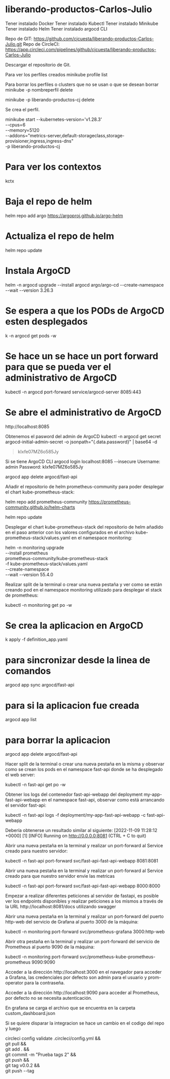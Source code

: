 # liberando-productos-Carlos-Julio

Tener instalado Docker
Tener instalado Kubectl
Tener instalado Minikube 
Tener instalado Helm
Tener instalado argocd CLI

Repo de GIT: https://github.com/cjcuesta/liberando-productos-Carlos-Julio.git
Repo de CircleCI: https://app.circleci.com/pipelines/github/cjcuesta/liberando-productos-Carlos-Julio

Descargar el repositorio de Git.


Para ver los perfiles creados
minikube profile list 

Para borrar los perfiles o clusters que no se usan o que se desean borrar
minikube -p nombreperfil delete 

minikube -p liberando-productos-cj delete  

Se crea el perfil. 

minikube start --kubernetes-version='v1.28.3' \
    --cpus=6 \
    --memory=5120 \
    --addons="metrics-server,default-storageclass,storage-provisioner,ingress,ingress-dns" \
    -p liberando-productos-cj

# Para ver los contextos
kctx

# Baja el repo de helm
helm repo add argo https://argoproj.github.io/argo-helm

# Actualiza el repo de helm
helm repo update

# Instala  ArgoCD
helm -n argocd upgrade --install argocd argo/argo-cd --create-namespace --wait --version 3.26.3

# Se espera a que los PODs de ArgoCD esten desplegados
k -n argocd get pods -w

# Se hace un se hace un port forward para que se  pueda ver el administrativo de ArgoCD
kubectl -n argocd port-forward service/argocd-server 8085:443

# Se abre el administrativo de ArgoCD 
http://localhost:8085 

Obtenemos el pasword del admin de ArgoCD
kubectl -n argocd get secret argocd-initial-admin-secret -o jsonpath="{.data.password}" | base64 -d 
> kIxfe07MZ6o585Jy

Si se tiene ArgoCD CLI
argocd login localhost:8085 --insecure
 Username: admin
 Password: kIxfe07MZ6o585Jy
 
argocd app delete argocd/fast-api

Añadir el repositorio de helm prometheus-community para poder desplegar el chart kube-prometheus-stack:

helm repo add prometheus-community https://prometheus-community.github.io/helm-charts

helm repo update

Desplegar el chart kube-prometheus-stack del repositorio de helm añadido en el paso anterior con los valores 
configurados en el archivo kube-prometheus-stack/values.yaml en el namespace monitoring:

helm -n monitoring upgrade \
    --install prometheus \
    prometheus-community/kube-prometheus-stack \
    -f kube-prometheus-stack/values.yaml \
    --create-namespace \
    --wait --version 55.4.0
	
Realizar split de la terminal o crear una nueva pestaña y ver como se están creando pod en el namespace monitoring utilizado para desplegar el stack de prometheus:

kubectl -n monitoring get po -w


# Se crea la aplicacion en ArgoCD
k apply -f definition_app.yaml 

# para sincronizar desde la linea de comandos 
argocd app sync argocd/fast-api

# para si la aplicacion fue creada
argocd app list

# para borrar la aplicacion 
argocd app delete argocd/fast-api

Hacer split de la terminal o crear una nueva pestaña en la misma y observar como se crean los pods en el namespace fast-api donde se ha desplegado el web server:

kubectl -n fast-api get po -w


Obtener los logs del contenedor fast-api-webapp del deployment my-app-fast-api-webapp en el namespace fast-api, observar como está arrancando el servidor fast-api:

kubectl -n fast-api logs -f deployment/my-app-fast-api-webapp -c fast-api-webapp

Debería obtenerse un resultado similar al siguiente:
[2022-11-09 11:28:12 +0000] [1] [INFO] Running on http://0.0.0.0:8081 (CTRL + C to quit)


Abrir una nueva pestaña en la terminal y realizar un port-forward al Service creado para nuestro servidor:

kubectl -n fast-api port-forward svc/fast-api-fast-api-webapp 8081:8081

Abrir una nueva pestaña en la terminal y realizar un port-forward al Service creado para que nuestro servidor envie las metricas

kubectl -n fast-api port-forward svc/fast-api-fast-api-webapp 8000:8000

Empezar a realizar diferentes peticiones al servidor de fastapi, es posible ver los endpoints disponibles y realizar peticiones 
a los mismos a través de la URL http://localhost:8081/docs utilizando swagger

Abrir una nueva pestaña en la terminal y realizar un port-forward del puerto http-web del servicio de Grafana al puerto 3000 de la máquina:

kubectl -n monitoring port-forward svc/prometheus-grafana 3000:http-web

Abrir otra pestaña en la terminal y realizar un port-forward del servicio de Prometheus al puerto 9090 de la máquina:

kubectl -n monitoring port-forward svc/prometheus-kube-prometheus-prometheus 9090:9090

Acceder a la dirección http://localhost:3000 en el navegador para acceder a Grafana, las credenciales por defecto son admin para el usuario 
y prom-operator para la contraseña.

Acceder a la dirección http://localhost:9090 para acceder al Prometheus, por defecto no se necesita autenticación.

En grafana se carga el archivo que se encuentra en la carpeta custom_dashboard.json 

Si se quiere disparar la integracion se hace un cambio en el codigo del repo y luego 

circleci config validate .circleci/config.yml && \
git pull && \
git add . && \
git commit -m "Prueba tags 2" && \
git push && \
git tag v0.0.2 && \
git push --tag




